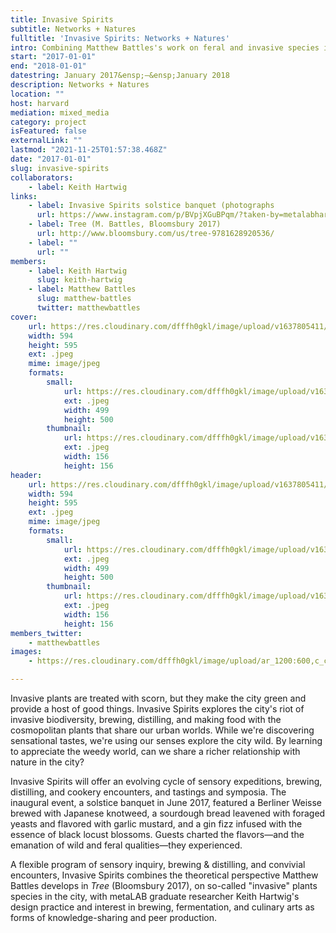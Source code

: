 ```yaml
---
title: Invasive Spirits
subtitle: Networks + Natures
fulltitle: 'Invasive Spirits: Networks + Natures'
intro: Combining Matthew Battles's work on feral and invasive species in the city with designer and graduate researcher Keith Hartwig's practice in brewing, placemaking, and beer production, Invasive Spirits takes a multisensory approach to urbanism—using our noses & palates as well as eyes & analytic minds—to produce knowledge that's fun, flavorful, & transformative.
start: "2017-01-01"
end: "2018-01-01"
datestring: January 2017&ensp;–&ensp;January 2018
description: Networks + Natures
location: ""
host: harvard
mediation: mixed_media
category: project
isFeatured: false
externalLink: ""
lastmod: "2021-11-25T01:57:38.468Z"
date: "2017-01-01"
slug: invasive-spirits
collaborators:
    - label: Keith Hartwig
links:
    - label: Invasive Spirits solstice banquet (photographs
      url: https://www.instagram.com/p/BVpjXGuBPqm/?taken-by=metalabharvard
    - label: Tree (M. Battles, Bloomsbury 2017)
      url: http://www.bloomsbury.com/us/tree-9781628920536/
    - label: ""
      url: ""
members:
    - label: Keith Hartwig
      slug: keith-hartwig
    - label: Matthew Battles
      slug: matthew-battles
      twitter: matthewbattles
cover:
    url: https://res.cloudinary.com/dfffh0gkl/image/upload/v1637805411/invasicspirits_53b37e0766.jpg
    width: 594
    height: 595
    ext: .jpeg
    mime: image/jpeg
    formats:
        small:
            url: https://res.cloudinary.com/dfffh0gkl/image/upload/v1637805412/small_invasicspirits_53b37e0766.jpg
            ext: .jpeg
            width: 499
            height: 500
        thumbnail:
            url: https://res.cloudinary.com/dfffh0gkl/image/upload/v1637805412/thumbnail_invasicspirits_53b37e0766.jpg
            ext: .jpeg
            width: 156
            height: 156
header:
    url: https://res.cloudinary.com/dfffh0gkl/image/upload/v1637805411/invasicspirits_53b37e0766.jpg
    width: 594
    height: 595
    ext: .jpeg
    mime: image/jpeg
    formats:
        small:
            url: https://res.cloudinary.com/dfffh0gkl/image/upload/v1637805412/small_invasicspirits_53b37e0766.jpg
            ext: .jpeg
            width: 499
            height: 500
        thumbnail:
            url: https://res.cloudinary.com/dfffh0gkl/image/upload/v1637805412/thumbnail_invasicspirits_53b37e0766.jpg
            ext: .jpeg
            width: 156
            height: 156
members_twitter:
    - matthewbattles
images:
    - https://res.cloudinary.com/dfffh0gkl/image/upload/ar_1200:600,c_crop/c_limit,h_1200,w_600/v1637805411/invasicspirits_53b37e0766.jpg

---
```

Invasive plants are treated with scorn, but they make the city green and provide a host of good things. Invasive Spirits explores the city's riot of invasive biodiversity, brewing, distilling, and making food with the cosmopolitan plants that share our urban worlds. While we're discovering sensational tastes, we're using our senses explore the city wild. By learning to appreciate the weedy world, can we share a richer relationship with nature in the city?

Invasive Spirits will offer an evolving cycle of sensory expeditions, brewing, distilling, and cookery encounters, and tastings and symposia. The inaugural event, a solstice banquet in June 2017, featured a Berliner Weisse brewed with Japanese knotweed, a sourdough bread leavened with foraged yeasts and flavored with garlic mustard, and a gin fizz infused with the essence of black locust blossoms. Guests charted the flavors—and the emanation of wild and feral qualities—they experienced. 

A flexible program of sensory inquiry, brewing & distilling, and convivial encounters, Invasive Spirits combines the theoretical perspective Matthew Battles develops in <em>Tree</em> (Bloomsbury 2017), on so-called "invasive" plants species in the city, with metaLAB graduate researcher Keith Hartwig's design practice and interest in brewing, fermentation, and culinary arts as forms of knowledge-sharing and peer production.